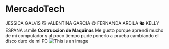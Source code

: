# MercadoTech
JESSICA GALVIS :kissing_cat:
vALENTINA GARCIA :yum:
FERNANDA ARDILA :chipmunk:
KELLY ESPANA :smile
**Contruccion de Maquinas**
Me gusto porque aprendi mucho de mi computador y al poco tiempo pude ponerlo a prueba cambiando el disco duro de mi PC
![This is an image](https://9to5fortnite.com/wp-content/uploads/2021/10/Epic-games-store-PC-Building-Simulator-780x470.jpg)


